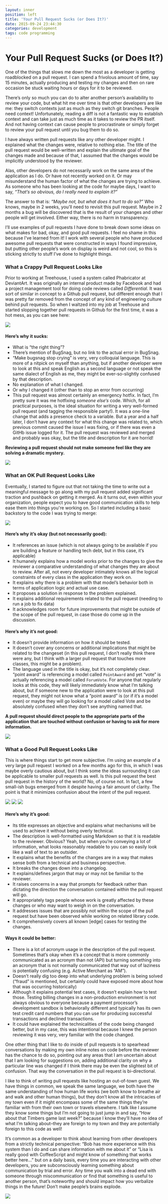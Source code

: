 ```yaml
---
layout: inner
position: left
title: 'Your Pull Request Sucks (or Does It?)'
date: 2015-09-24 23:44:30
categories: development
tags: code programming
---
```


# Your Pull Request Sucks (or Does It?)

One of the things that slows me down the most as a developer is getting roadblocked on a pull request. I can spend a frivolous amount of time, say 15 minutes, actually producing and testing my changes and then on rare occasion be stuck waiting hours or days for it to be reviewed.

There’s only so much you can do to alter another person’s availability to review your code, but what hit me over time is that other developers are like me: they switch contexts just as much as they switch git branches. People need context! Unfortunately, reading a diff is not a fantastic way to establish context and can take just as much time as it takes to review the PR itself. And not having context can cause people to procrastinate or simply forget to review your pull request until you bug them to do so.

I have always written pull requests like any other developer might. I explained what the changes were, relative to nothing else. The title of the pull request would be well-written and explain the ultimate goal of the changes made and because of that, I assumed that the changes would be implicitly understood by the reviewer.

Alas, other developers do not necessarily work on the same area of the application as I do. Or have not recently worked on it. Or may misunderstand the human factor of what the changes are trying to achieve.  As someone who has been looking at the code for maybe days, I want to say, _“That’s so obvious, do I really need to explain it?”_

The answer to that is: _“Maybe not, but what does it hurt to do so?”_ Who knows, maybe in 2 weeks, you’ll need to revisit this pull request. Maybe in 2 months a bug will be discovered that is the result of your changes and other people will get involved. Either way, there is no harm in transparency.

I’ll use examples of pull requests I have done to break down some ideas on what makes for bad, okay, and good pull requests. I feel no shame in this because I’ve learned from it! I work with several people who have produced awesome pull requests that were constructed in ways I found impressive, but putting other people’s work on display is weird and not cool, so this is sticking strictly to stuff I’ve done to highlight things.

### What a Crappy Pull Request Looks Like

Prior to working at Treehouse, I used a system called Phabricator at DeviantArt. It was originally an internal product made by Facebook and had a project management tool for doing code reviews called _Differential_. It was sort of similar in concept to a Github pull request, but different enough that I was pretty far removed from the concept of any kind of engineering culture behind pull requests. So when I waltzed into my job at Treehouse and started slopping together pull requests in Github for the first time, it was a hot mess, as you can see here:

![](https://s3.amazonaws.com/aimeeault.com/Screen-Shot-2015-09-24-at-2.29.28-PM.png)

#### Here’s why it sucks:

* What is “the right thing”?
* There’s mention of BugSnag, but no link to the actual error in BugSnag.
* “Make bugsnag stop crying” is very, very colloquial language. This is more of a nitpick on myself than anything, but if another developer were to look at this and speak English as a second language or not speak the same dialect of English as me, they might be ever-so-slightly confused by that description.
* No explanation of what I changed.
* Or why I changed it (other than to stop an error from occurring)
* This pull request was almost certainly an emergency hotfix. In fact, I’m pretty sure it was me hotfixing _someone else‘s_ code. Which, for all practical purposes, is the ideal situation for writing a very well-formed pull request (and tagging the responsible party!). It was a one-line change that adds a presence check to a variable. But a year and a half later, I don’t have any context for what this change was related to, which previous commit caused the issue I was fixing, or if there was even a GitHb issue logged for it. The pull request was reviewed and merged and probably was okay, but the title and description for it are horrid!

**Reviewing a pull request should not make someone feel like they are solving a dramatic mystery.**

![](https://s3.amazonaws.com/aimeeault.com/tumblr_nuh1vgNaCo1qbzzgco1_1280.gif)

### What an OK Pull Request Looks Like

Eventually, I started to figure out that not taking the time to write out a meaningful message to go along with my pull request added significant traction and pushback on getting it merged. As it turns out, even within your organization, people expect you to have good communication skills to help ease them into things you're working on. So I started including a basic backstory to the code I was trying to merge:

![](https://s3.amazonaws.com/aimeeault.com/Screen-Shot-2015-09-24-at-2.37.33-PM-1024x669.png)

#### Here’s why it’s okay (but not necessarily good):

* It references an issue (which is not always going to be available if you are building a feature or handling tech debt, but in this case, it’s applicable)
* It humanely explains how a model works prior to the changes to give the reviewer a comparative understanding of what changes they are about to review. After all, not every developer intimately knows all the logical constraints of every class in the application they work on.
* It explains why there is a problem with that model’s behavior both in terms of application logic and actual use case.
* It proposes a solution in response to the problem explained.
* It explains additional requirements related to the pull request (needing to run a job to fix data)
* It acknowledges room for future improvements that might be outside of the scope of the pull request, in case those do come up in the discussion.

#### Here’s why it’s not good:

* It doesn’t provide information on how it should be tested.
* It doesn’t cover any concerns or additional implications that might be related to the changeset (in this pull request, I don’t really think there were any, but I think with a larger pull request that touches more classes, this might be a problem).
* The language used in the title is okay, but it’s not completely clear. “point award” is referencing a model called `PointAward` and yet “vote” is actually referencing a model called `ForumVote`. For anyone that regularly looks at this code, they will likely immediately know what I’m talking about, but if someone new to the application were to look at this pull request, they might not know what a “point award” is (or if it’s a model even) or maybe they will go looking for a model called Vote and be absolutely confused when they don’t see anything named that.

**A pull request should direct people to the appropriate parts of the application that are touched without confusion or having to ask for more information.**

![](https://s3.amazonaws.com/aimeeault.com/anigif_enhanced-buzz-4693-1416329884-4.gif)

### What a Good Pull Request Looks Like

This is where things start to get more subjective. I’m using an example of a very large pull request I worked on a few months ago for this, in which I was maybe overly cautious about, but I think some the ideas surrounding it can be applicable to smaller pull requests as well. Is this pull request the best pull request in the history of the world? No, of course not. In fact, a few small-ish bugs emerged from it despite having a fair amount of clarity. The point is that it minimizes confusion about the intent of the pull request.

![](https://s3.amazonaws.com/aimeeault.com/Screen-Shot-2015-09-24-at-2.54.49-PM-1024x231.png)
![](https://s3.amazonaws.com/aimeeault.com/Screen-Shot-2015-09-24-at-2.57.01-PM-1024x967.png)
![](https://s3.amazonaws.com/aimeeault.com/Screen-Shot-2015-09-24-at-2.57.29-PM-1024x810.png)

#### Here’s why it’s good:

* Its title expresses an objective and explains what mechanisms will be used to achieve it without being overly technical.
* The description is well-formatted using Markdown so that it is readable to the reviewer. Obvious? Yeah, but when you’re conveying a lot of information, what looks reasonably readable to you can so easily look like a wall of text to an outsider.
* It explains what the benefits of the changes are in a way that makes sense both from a technical and business perspective.
* It breaks the changes down into a changelog.
* It explains/defines jargon that may or may not be familiar to the reviewer.
* It raises concerns in a way that prompts for feedback rather than dictating the direction the conversation contained within the pull request will go.
* It appropriately tags people whose work is greatly affected by these changes or who may want to weigh in on the conversation.
* It addresses issues that are possibly not within the scope of the pull request but have been observed while working on related library code.
* It comprehensively covers all known [edge] cases for testing the changes.

#### Ways it could be better:

* There is a lot of acronym usage in the description of the pull request. Sometimes that’s okay when it’s a concept that is more commonly communicated as an acronym than not (API) but turning something into an acronym that is not normally communicated that way out of laziness is potentially confusing (e.g. Active Merchant as “AM”).
* Doesn’t really dig too deep into what underlying problem is being solved (“fraud” is mentioned, but certainly could have exposed more about how that was occurring historically)
* Although it explains potential test cases, it doesn’t explain how to test those. Testing billing changes in a non-production environment is not always obvious to everyone because a payment processor’s development sandbox is behaviorally different and typically has its own test credit card numbers that you can use for producing successful transactions and declined transactions.
* It could have explained the technicalities of the code being changed better, but in my case, this was intentional because I knew the person reviewing it was very, very familiar with the code changed.


One other thing that I like to do inside of pull requests is to spearhead conversations by making my own inline notes on code before the reviewer has the chance to do so, pointing out any areas that I am uncertain about that I am looking for suggestions on, adding additional clarity on why a particular line was changed if I think there may be even the slightest bit of confusion. That way the conversation in the pull request is bi-directional.

I like to think of writing pull requests like hosting an out-of-town guest. We have things in common, we speak the same language, we both have the same understanding of how human life works (we both know to breathe air and walk and other human things), but they don’t know all the intricacies of my town even if it might encompass some of the same things they’re familiar with from their own town or travels elsewhere. I talk like I assume they know some things but I’m not going to just jump in and say, “How about that Timbers game last week?” because I know they’ll have no idea of what I’m talking about–they are foreign to my town and they are potentially foreign to this code as well!

It’s common as a developer to think about learning from other developers from a strictly technical perspective: “Bob has more experience with this system than I do and can share information with me about it” or “Lisa is really good with CoffeeScript and might know of something that works better here…” but on a daily basis, every time you are interacting with other developers, you are subconsciously learning something about communication by trial and error. Any time you walk into a dead end with someone through miscommunication or find that something is useful to another person, that’s noteworthy and should impact how you verbalize things in the future! Don’t make people’s brains explode.

![](https://s3.amazonaws.com/aimeeault.com/irCpBtzWVDIeI.gif)
